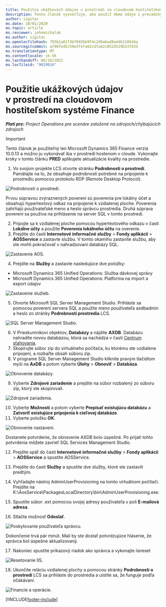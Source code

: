 ```yaml
---
title: Použitie ukážkových údajov v prostredí na cloudovom hostiteľskom systéme Finance
description: Tento článok vysvetľuje, ako použiť demo údaje z prevádzky projektu na prostredie hostené v cloude Dynamics 365 Finance.
author: sigitac
ms.date: 10/01/2020
ms.topic: article
ms.reviewer: johnmichalak
ms.author: sigitac
ms.openlocfilehash: 793b1a01f3bf692bb9f4c2d9abad9a44b110544a
ms.sourcegitcommit: a798fed5c59e3fefa62cdfa42c852d529b33fd35
ms.translationtype: MT
ms.contentlocale: sk-SK
ms.lasthandoff: 06/18/2022
ms.locfileid: "9029916"
---
```

# <a name="apply-demo-data-to-a-finance-cloud-hosted-environment"></a>Použitie ukážkových údajov v prostredí na cloudovom hostiteľskom systéme Finance

_**Platí pre:** Project Operations pre scenáre založené na zdrojoch/chýbajúcich zdrojoch_

> [!IMPORTANT]
> Tento článok je použiteľný len Microsoft Dynamics 365 Finance verzia 10.0.13 a možno ju vykonávať iba v prostredí hostenom v cloude. Vykonajte kroky v tomto článku **PRED** aplikujete aktualizácie kvality na prostredie.

1. Vo svojom projekte LCS otvorte stránku **Podrobnosti o prostredí**. Pamätajte na to, že obsahuje podrobnosti potrebné na pripojenie k prostrediu pomocou protokolu RDP (Remote Desktop Protocol).

![Podrobnosti o prostredí.](./media/1EnvironmentDetails.png)

Prvou súpravou zvýraznených poverení sú poverenia pre lokálny účet a obsahujú hypertextový odkaz na pripojenie k vzdialenej ploche. Poverenia zahŕňajú používateľské meno a heslo správcu prostredia. Druhá súprava poverení sa používa na prihlásenie na server SQL v tomto prostredí.

2. Pripojte sa k vzdialenej ploche pomocou hypertextového odkazu v časti **Lokálne účty** a použite **Poverenia lokálneho účtu** na overenie.
3. Prejdite do časti **Internetové informačné služby** > **Fondy aplikácií** > **AOSService** a zastavte službu. V tomto okamihu zastavíte službu, aby ste mohli pokračovať v nahradzovaní databázy SQL.

![Zastavenie AOS.](./media/2StopAOS.png)

4. Prejdite na **Služby** a zastavte nasledujúce dve položky:

- Microsoft Dynamics 365 Unified Operations: Služba dávkovej správy
- Microsoft Dynamics 365 Unified Operations: Platforma na import a export údajov

![Zastavenie služieb.](./media/3StopServices.png)

5. Otvorte Microsoft SQL Server Management Studio. Prihláste sa pomocou poverení servera SQL a použite meno používateľa axdbadmin a heslo zo stránky **Podrobnosti prostredia** LCS.

![SQL Server Management Studio.](./media/4SSMS.png)

6. V Prieskumníkovi objektov, **Databázy** a nájdite **AXDB**. Databázu nahradíte novou databázou, ktorá sa nachádza v časti [Centrum sťahovania](https://download.microsoft.com/download/1/a/3/1a314bd2-b082-4a87-abdc-1ba26c92b63d/ProjOpsDemoDataFOGARelease.zip). 
7. Skopírujte súbor zip do virtuálneho počítača, ku ktorému ste vzdialene pripojení, a rozbaľte obsah súboru zip.
8. V programe SQL Server Management Studio kliknite pravým tlačidlom myši na **AxDB** a potom vyberte **Úlohy** > **Obnoviť** > **Databáza**.

![Obnovenie databázy.](./media/5RestoreDatabase.png)

9. Vyberte **Zdrojové zariadenie** a prejdite na súbor rozbalený zo súboru zip, ktorý ste skopírovali.

![Zdrojové zariadenia.](./media/6SourceDevice.png)

10. Vyberte **Možnosti** a potom vyberte **Prepísať existujúcu databázu** a **Zatvoriť existujúce pripojenia k cieľovej databáze**. 
11. Vyberte položku **OK**.

![Obnovenie nastavení.](./media/7RestoreSetting.png)

Dostanete potvrdenie, že obnovenie AXDB bolo úspešné. Po prijatí tohto potvrdenia môžete zavrieť SQL Services Management Studio.

12. Prejdite späť do časti **Internetové informačné služby** > **Fondy aplikácií** > **AOSService** a spustite AOSService.
13. Prejdite do časti **Služby** a spustite dve služby, ktoré ste zastavili predtým.

14. Vyhľadajte nástroj AdminUserProvisioning na tomto virtuálnom počítači. Prejdite na K:\AosService\PackagesLocalDirectory\bin\AdminUserProvisioning.exe.
15. Spustite súbor .ext pomocou svojej adresy používateľa v poli **E-mailová adresa**. 
16. Stlačte možnosť **Odoslať**.

![Poskytovanie používateľa správcu.](./media/8AdminUserProvisioning.png)

Dokončenie trvá pár minút. Mali by ste dostať potvrdzujúce hlásenie, že správca bol úspešne aktualizovaný.

17. Nakoniec spustite príkazový riadok ako správca a vykonajte iisreset

![Resetovanie IIS.](./media/9IISReset.png)

18. Ukončite reláciu vzdialenej plochy a pomocou stránky **Podrobnosti o prostredí** LCS sa prihláste do prostredia a uistite sa, že funguje podľa očakávaní.

![Financie a operácie.](./media/10FinanceAndOperations.png)


[!INCLUDE[footer-include](../includes/footer-banner.md)]